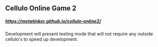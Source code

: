 
## Cellulo Online Game 2

##### https://metatinker.github.io/cellulo-online2/

Development will present testing mode that will not require any outside
cellulo's to speed up development.

